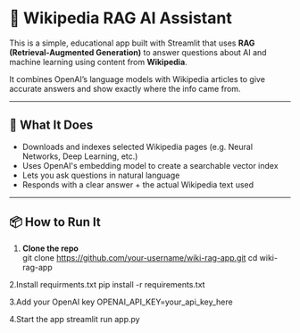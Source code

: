 # 🧠 Wikipedia RAG AI Assistant

This is a simple, educational app built with Streamlit that uses **RAG (Retrieval-Augmented Generation)** to answer questions about AI and machine learning using content from **Wikipedia**.

It combines OpenAI’s language models with Wikipedia articles to give accurate answers and show exactly where the info came from.

---

## 🚀 What It Does

- Downloads and indexes selected Wikipedia pages (e.g. Neural Networks, Deep Learning, etc.)
- Uses OpenAI's embedding model to create a searchable vector index
- Lets you ask questions in natural language
- Responds with a clear answer + the actual Wikipedia text used

---

## 📦 How to Run It

1. **Clone the repo**   
git clone https://github.com/your-username/wiki-rag-app.git
cd wiki-rag-app

2.Install requirments.txt
 pip install -r requirements.txt

3.Add your OpenAI key
OPENAI_API_KEY=your_api_key_here

4.Start the app
streamlit run app.py
